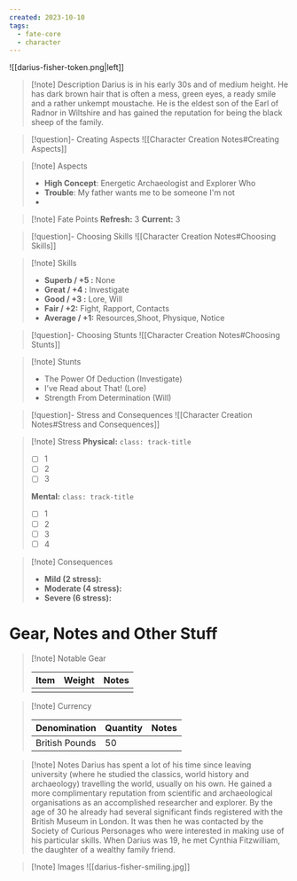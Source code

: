 ```yaml
---
created: 2023-10-10
tags: 
  - fate-core
  - character
---
```

![[darius-fisher-token.png|left]]
> [!note] Description
> Darius is in his early 30s and of medium height. He has dark brown hair that is often a mess, green eyes, a ready smile and a rather unkempt moustache. He is the eldest son of the Earl of Radnor in Wiltshire and has gained the reputation for being the black sheep of the family. 

> [!question]- Creating Aspects
> ![[Character Creation Notes#Creating Aspects]]

> [!note] Aspects
> - **High Concept**: Energetic Archaeologist and Explorer Who
> - **Trouble**: My father wants me to be someone I'm not
> - 

> [!note] Fate Points
> **Refresh:** 3
> **Current:** 3

> [!question]- Choosing Skills 
> ![[Character Creation Notes#Choosing Skills]]

> [!note] Skills
>  - **Superb / +5 :**  None
>  - **Great / +4 :**  Investigate
>  - **Good / +3 :** Lore, Will
>  - **Fair / +2:** Fight, Rapport, Contacts
>  - **Average / +1:** Resources,Shoot, Physique, Notice

> [!question]- Choosing Stunts
> ![[Character Creation Notes#Choosing Stunts]]

> [!note] Stunts
> - The Power Of Deduction (Investigate)
> - I’ve Read about That! (Lore)
> - Strength From Determination (Will)

> [!question]- Stress and Consequences
> ![[Character Creation Notes#Stress and Consequences]]

> [!note] Stress
> **Physical:** `class: track-title`
> - [ ] 1
> - [ ] 2
> - [ ] 3
> 
> **Mental:** `class: track-title`
>  - [ ] 1
>  - [ ] 2
>  - [ ] 3
>  - [ ] 4

> [!note] Consequences
> - **Mild (2 stress):** 
> - **Moderate (4 stress):** 
> - **Severe (6 stress):** 

# Gear, Notes and Other Stuff

> [!note] Notable Gear
> 
> | Item | Weight | Notes |
> | ---- | ------ | ----- |
> |      |        |       |

> [!note] Currency
> 
> | Denomination | Quantity | Notes |
> | ---- | ------ | ----- |
> | British Pounds     |  50     |       |

> [!note] Notes
> Darius has spent a lot of his time since leaving university (where he studied the classics, world history and archaeology) travelling the world, usually on his own. He gained a more complimentary reputation from scientific and archaeological organisations as an accomplished researcher and explorer. By the age of 30 he already had several significant finds registered with the British Museum in London. It was then he was contacted by the Society of Curious Personages who were interested in making use of his particular skills.
> When Darius was 19, he met Cynthia Fitzwilliam, the daughter of a wealthy family friend. 

> [!note] Images
> ![[darius-fisher-smiling.jpg]]
